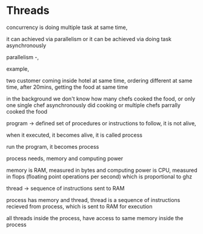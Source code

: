 # Threads

concurrency 
is doing multiple task at same time, 

it can achieved via parallelism or it can be achieved via doing task asynchronously

parallelism -,

example,

two customer coming inside hotel at same time, ordering different at same time, after 20mins, getting the food at same time

in the background we don't know how many chefs cooked the food, or only one single chef asynchronously did cooking or multiple chefs parrally cooked the food



program -> defined set of procedures or instructions to follow, it is not alive,

when it executed, it becomes alive, it is called process

run the program, it becomes process

process needs, memory and computing power

memory is RAM, measured in bytes and computing power is CPU, measured in flops (floating point operations per second) which is proportional to ghz


thread -> sequence of instructions sent to RAM

process has memory and thread, thread is a sequence of instructions recieved from process, which is sent to RAM for execution

all threads inside the process, have access to same memory inside the process

